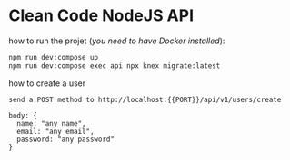 # Clean Code NodeJS API
 how to run the projet (*you need to have Docker installed*):
 ```sh
npm run dev:compose up
npm run dev:compose exec api npx knex migrate:latest
 ```

how to create a user
```
send a POST method to http://localhost:{{PORT}}/api/v1/users/create

body: {
  name: "any name",
  email: "any email",
  password: "any password"
}
```

